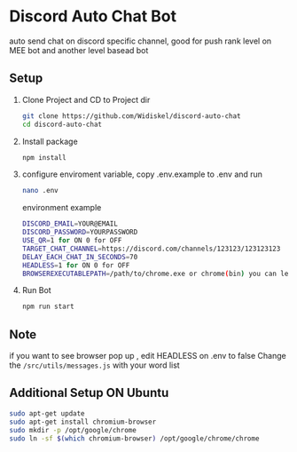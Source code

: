 # Discord Auto Chat Bot

auto send chat on discord specific channel, good for push rank level on MEE bot and another level basead bot

## Setup
1. Clone Project and CD to Project dir
   ```bash
   git clone https://github.com/Widiskel/discord-auto-chat
   cd discord-auto-chat
   ```
2. Install package
   ```bash
   npm install
   ```
3. configure enviroment variable, copy .env.example to .env and run
   ```bash
   nano .env
   ```
   environment example
   ```bash
   DISCORD_EMAIL=YOUR@EMAIL
   DISCORD_PASSWORD=YOURPASSWORD
   USE_QR=1 for ON 0 for OFF
   TARGET_CHAT_CHANNEL=https://discord.com/channels/123123/123123123
   DELAY_EACH_CHAT_IN_SECONDS=70
   HEADLESS=1 for ON 0 for OFF
   BROWSEREXECUTABLEPATH=/path/to/chrome.exe or chrome(bin) you can leave it blank to set it to default path
   ```
5. Run Bot
   ```bash
   npm run start
   ```

## Note

if you want to see browser pop up , edit HEADLESS on .env to false
Change the `/src/utils/messages.js` with your word list

## Additional Setup ON Ubuntu
```bash
sudo apt-get update
sudo apt-get install chromium-browser
sudo mkdir -p /opt/google/chrome
sudo ln -sf $(which chromium-browser) /opt/google/chrome/chrome
```
